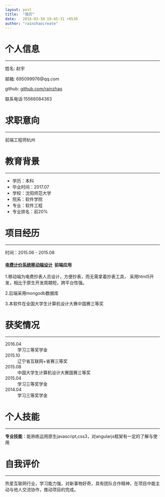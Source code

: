 ```yaml
---
layout: post
title:  "简历"
date:   2016-03-30 19:45:31 +0530
author: "rainzhaocreate"
---
```

<link rel="stylesheet" type="text/css" href="{{site.url}}/css/mystyle.css">
<div class="mycard">
  <div class="titles">
    <h1>个人信息</h1>
    <hr>
  </div>
  <div class="mes common">
    <p>姓名: 赵宇</p>
    <p>邮箱: 695099976@qq.com</p>
    <p>github: <a href="http://github.com/rainzhao">github.com/rainzhao</a></p>
    <p>联系电话:15566084363</p>
  </div>
</div>

<div class="myWilling">
  <div class="titles">
    <h1>求职意向</h1>
    <hr>
  </div>
  <div class="common">
    <span>前端工程师<span>杭州</span></span>
  </div>
</div>

<div class="myEducate">
  <div class="titles">
    <h1>教育背景</h1>
    <hr>
  </div>
  <div class="common">
    <ul>
      <li>学历：本科</li>
      <li>毕业时间：2017.07</li>
      <li>学校：沈阳师范大学</li>
      <li>院系：软件学院</li>
      <li>专业：软件工程</li>
      <li>专业排名：前20%</li>
    </ul>
  </div>
</div>

<div class="myExp">
  <div class="titles">
    <h1>项目经历</h1>
    <hr>
  </div>
  <div class="myExp_page common">
    <p>时间：2015.06 - 2015.08</p>
    <h4><a href="https://github.com/rainzhao/electric">电费计价系统移动端设计</a>&nbsp;&nbsp;前端应用</h4>
    <p>1.移动端为电费抄表人员设计，方便抄表，而无需拿着抄表工具，
    采用html5开发，相比于原生开发周期短，跨平台性强。</p>
    <p>2.后端采用mongodb数据库</p>
    <p>3.本软件在全国大学生计算机设计大赛中国赛三等奖</p>
  </div>
</div>

<div class="myHonor">
  <div class="titles">
    <h1>获奖情况</h1>
    <hr>
  </div>
  <div class="common">
    <dl>
      <dt>2016.04</dt>
      <dd>学习三等奖学金</dd>
      <dt>2015.10</dt>
      <dd>辽宁省互联网+省赛三等奖</dd>
      <dt>2015.08</dt>
      <dd>中国大学生计算机设计大赛国赛三等奖</dd>
      <dt>2015.04</dt>
      <dd>学习三等奖学金</dd>
      <dt>2014.04</dt>
      <dd>学习三等奖学金</dd>
    </dl>
  </div>
</div>

<div class="myskill">
  <div class="titles">
    <h1>个人技能</h1>
    <hr>
  </div>
  <div class="common">
    <p><strong>专业技能</strong>：能熟练运用原生javascript,css3，对angularjs框架有一定的了解与使用</p>
  </div>
</div>
  
<div class="mySelfkonw">
  <div class="titles">
    <h1>自我评价</h1>
    <hr>
  </div>
  <div class="common">
    <p>热爱互联网行业，学习能力强，对新事物好奇，具有团队合作精神，在项目中能主动与他人交流协作，推动项目的完成。</p>
  </div>
</div>